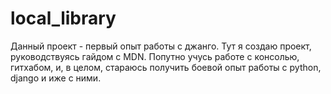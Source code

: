 # local_library
Данный проект - первый опыт работы с джанго. Тут я создаю проект, руководствуясь гайдом с MDN. Попутно учусь работе с консолью, гитхабом, и, в целом, стараюсь получить 
боевой опыт работы с python, django и иже с ними.
